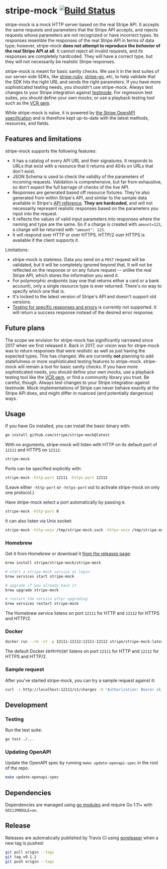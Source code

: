 # stripe-mock [![Build Status](https://github.com/stripe/stripe-mock/actions/workflows/ci.yml/badge.svg)](https://github.com/stripe/stripe-mock/actions/workflows/ci.yml)

stripe-mock is a mock HTTP server based on the real Stripe API. It accepts the
same requests and parameters that the Stripe API accepts, and rejects requests
whose parameters are not recognized or have incorrect types. Its responses
resemble the responses of the real Stripe API in terms of data type; however,
stripe-mock **does not attempt to reproduce the _behavior_ of the real Stripe API
at all**. It cannot reject all invalid requests, and its responses are completely
hardcoded. They will have a correct type, but they will not necessarily be
realistic Stripe responses.

stripe-mock is meant for basic sanity checks. We use it in the test suites of
our server-side SDKs, like [stripe-ruby](https://github.com/stripe/stripe-ruby),
[stripe-go](https://github.com/stripe/stripe-go), etc, to help validate that the
SDK hits the right URL and sends the right parameters. If you have more
sophisticated testing needs, you shouldn't use stripe-mock. Always test changes
to your Stripe integration against
[testmode](https://stripe.com/docs/keys#test-live-modes). For regression test
suites, you should define your own mocks, or use a playback testing tool such as
the [VCR gem](https://github.com/vcr/vcr).

While stripe-mock is naïve, it is powered by
[the Stripe OpenAPI specification][openapi] and is therefore kept up-to-date
with the latest methods, resources, and fields.

## Features and limitations

stripe-mock supports the following features:

- It has a catalog of every API URL and their signatures. It responds to URLs
  that exist with a resource that it returns and 404s on URLs that don't exist.
- JSON Schema is used to check the validity of the parameters of incoming
  requests. Validation is comprehensive, but far from exhaustive, so don't
  expect the full barrage of checks of the live API.
- Responses are generated based off resource fixtures. They're also generated
  from within Stripe's API, and similar to the sample data available in Stripe's
  [API reference][apiref]. **They are hardcoded**, and will not necessarily
  represent realistic responses based on the parameters you input into the
  request.
- It reflects the values of valid input parameters into responses where the
  naming and type are the same. So if a charge is created with `amount=123`, a
  charge will be returned with `"amount": 123`.
- It will respond over HTTP or over HTTPS. HTTP/2 over HTTPS is available if the
  client supports it.

Limitations:

- stripe-mock is stateless. Data you send on a `POST` request will be validated,
  but it will be completely ignored beyond that. It will not be reflected on the
  response or on any future request -- unlike the real Stripe API, which stores
  the information you send it.
- For polymorphic endpoints (say one that returns either a card or a bank
  account), only a single resource type is ever returned. There's no way to
  specify which one that is.
- It's locked to the latest version of Stripe's API and doesn't support old
  versions.
- [Testing for specific responses and errors](https://stripe.com/docs/testing#cards-responses)
  is currently not supported. It will return a success response instead of the
  desired error response.

## Future plans

The scope we envision for stripe-mock has significantly narrowed since 2017 when
we first released it. Back in 2017, our vision was for stripe-mock was to return
responses that were _realistic_ as well as just having the expected types. This
has changed. We are currently **not** planning to add statefulness or more
sophisticated testing features to stripe-mock. stripe-mock will remain a tool
for basic sanity checks. If you have more sophisticated needs, you should define
your own mocks, use a playback testing tool like the
[VCR gem](https://github.com/vcr/vcr), or find a community library you trust. Be
careful, though. Always test changes to your Stripe integration against
testmode. Mock implementations of Stripe can never behave exactly at the Stripe
API does, and might differ in nuanced (and potentially dangerous) ways.

## Usage

If you have Go installed, you can install the basic binary with:

```sh
go install github.com/stripe/stripe-mock@latest
```

With no arguments, stripe-mock will listen with HTTP on its default port of
`12111` and HTTPS on `12112`:

```sh
stripe-mock
```

Ports can be specified explicitly with:

```sh
stripe-mock -http-port 12111 -https-port 12112
```

(Leave either `-http-port` or `-https-port` out to activate stripe-mock on only
one protocol.)

Have stripe-mock select a port automatically by passing `0`:

```sh
stripe-mock -http-port 0
```

It can also listen via Unix socket:

```sh
stripe-mock -http-unix /tmp/stripe-mock.sock -https-unix /tmp/stripe-mock-secure.sock
```

### Homebrew

Get it from Homebrew or download it [from the releases page][releases]:

```sh
brew install stripe/stripe-mock/stripe-mock

# start a stripe-mock service at login
brew services start stripe-mock

# upgrade if you already have it
brew upgrade stripe-mock

# restart the service after upgrading
brew services restart stripe-mock
```

The Homebrew service listens on port `12111` for HTTP and `12112` for HTTPS and
HTTP/2.

### Docker

```sh
docker run --rm -it -p 12111-12112:12111-12112 stripe/stripe-mock:latest
```

The default Docker `ENTRYPOINT` listens on port `12111` for HTTP and `12112` for
HTTPS and HTTP/2.

### Sample request

After you've started stripe-mock, you can try a sample request against it:

```sh
curl -i http://localhost:12111/v1/charges -H "Authorization: Bearer sk_test_123"
```

## Development

### Testing

Run the test suite:

```sh
go test ./...
```

### Updating OpenAPI

Update the OpenAPI spec by running `make update-openapi-spec` in the root of the
repo.

```sh
make update-openapi-spec
```

## Dependencies

Dependencies are managed using [go modules][gomod] and require Go 1.11+ with
`GO111MODULE=on`.

## Release

Releases are automatically published by Travis CI using [goreleaser] when a new
tag is pushed:

```sh
git pull origin --tags
git tag v0.1.1
git push origin --tags
```

[apiref]: https://stripe.com/docs/api
[go-bindata]: https://github.com/go-bindata/go-bindata
[gomod]: https://golang.org/ref/mod
[goreleaser]: https://github.com/goreleaser/goreleaser
[openapi]: https://github.com/stripe/openapi
[releases]: https://github.com/stripe/stripe-mock/releases

<!--
# vim: set tw=79:
-->
